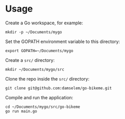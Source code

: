 # Usage

Create a Go workspace, for example:

    mkdir -p ~/Documents/mygo

Set the GOPATH environment variable to this directory:

    export GOPATH=~/Documents/mygo

Create a `src/` directory:

    mkdir ~/Documents/mygo/src

Clone the repo inside the `src/` directory:

    git clone git@github.com:damselem/go-bikeme.git

Compile and run the application:

    cd ~/Documents/mygo/src/go-bikeme
    go run main.go
